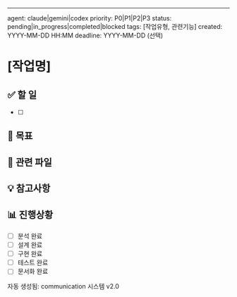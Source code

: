 ---
agent: claude|gemini|codex
priority: P0|P1|P2|P3
status: pending|in_progress|completed|blocked
tags: [작업유형, 관련기능]
created: YYYY-MM-DD HH:MM
deadline: YYYY-MM-DD (선택)

# [작업명]

## ✅ 할 일
- [ ] 

## 🎯 목표

## 📄 관련 파일

## 💡 참고사항

## 📊 진행상황
- [ ] 분석 완료
- [ ] 설계 완료  
- [ ] 구현 완료
- [ ] 테스트 완료
- [ ] 문서화 완료

자동 생성됨: communication 시스템 v2.0